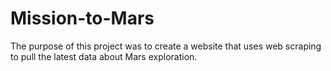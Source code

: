 # Mission-to-Mars

The purpose of this project was to create a website that uses web scraping to pull the latest data about Mars exploration.
